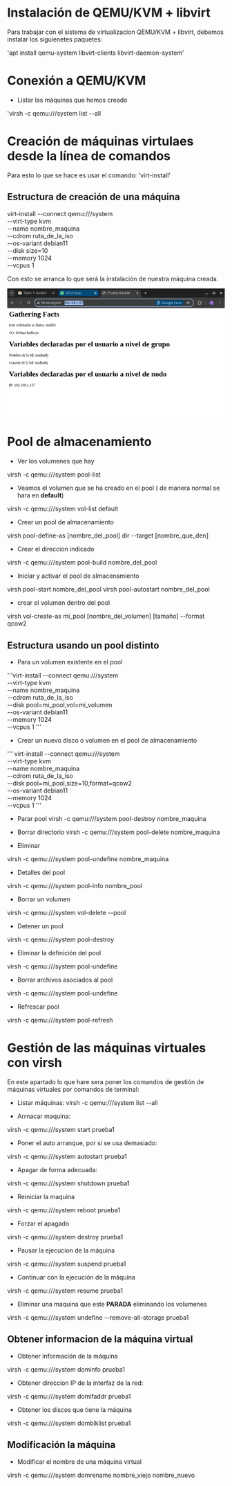 # Instalación de QEMU/KVM + libvirt 

Para trabajar con el sistema de virtualizacion QEMU/KVM + libvirt, debemos instalar los siguienetes paquetes:

'apt install qemu-system libvirt-clients libvirt-daemon-system'

# Conexión a QEMU/KVM

- Listar las máquinas que hemos creado

'virsh -c qemu:///system list --all

# Creación de máquinas virtulaes desde la línea de comandos

Para esto lo que se hace es usar el comando:
'virt-install'

## Estructura de creación de una máquina

virt-install --connect qemu:///system \
			 --virt-type kvm \
			 --name nombre_maquina \
			 --cdrom ruta_de_la_iso \
			 --os-variant debian11 \
			 --disk size=10 \
			 --memory 1024 \
			 --vcpus 1

Con esto se arranca lo que será la instalación de nuestra máquina creada.

![virt-install](img/image.png)

# Pool de almacenamiento

- Ver los volumenes que hay 

virsh -c qemu:///system pool-list

- Veamos el volumen que se ha creado en el pool ( de manera normal se hara en **default**)

virsh -c qemu:///system vol-list default

- Crear un pool de almacenamiento

virsh pool-define-as [nombre_del_pool] dir --target [nombre_que_den]

- Crear el direccion indicado

virsh -c qemu:///system pool-build nombre_del_pool

- Iniciar y activar el pool de almacenamiento

virsh pool-start nombre_del_pool
virsh pool-autostart nombre_del_pool

- crear el volumen dentro del pool 

virsh vol-create-as mi_pool [nombre_del_volumen] [tamaño] --format qcow2

## Estructura usando un pool distinto 
- Para un volumen existente en el pool

'''virt-install --connect qemu:///system \
			 --virt-type kvm \
			 --name nombre_maquina \
			 --cdrom ruta_de_la_iso \
             --disk pool=mi_pool,vol=mi_volumen \
			 --os-variant debian11 \
			  --memory 1024 \
			 --vcpus 1
'''

- Crear un nuevo disco o volumen en el pool de almacenamiento

''' virt-install --connect qemu:///system \
    --virt-type kvm \
    --name nombre_maquina \
    --cdrom ruta_de_la_iso \
    --disk pool=mi_pool,size=10,format=qcow2 \
    --os-variant debian11 \
    --memory 1024 \
    --vcpus 1
'''
- Parar pool 
virsh -c qemu:///system pool-destroy nombre_maquina

- Borrar directorio 
virsh -c qemu:///system pool-delete nombre_maquina

- Eliminar

virsh -c qemu:///system pool-undefine nombre_maquina 

- Detalles del pool 

virsh -c qemu:///system pool-info nombre_pool

- Borrar un volumen 

virsh -c qemu:///system vol-delete <nombre-del-volumen> --pool <nombre-del-pool>

- Detener un pool

virsh -c qemu:///system pool-destroy <nombre-del-pool>

- Eliminar la definición del pool 

virsh -c qemu:///system pool-undefine <nombre-del-pool>

- Borrar archivos asociados al pool

virsh -c qemu:///system pool-undefine <nombre-del-pool>

- Refrescar pool 

virsh -c qemu:///system pool-refresh <nombre-del-pool>


# Gestión de las máquinas virtuales con virsh

En este apartado lo que hare sera poner los comandos de gestión de máquinas virtuales por comandos de terminal:

- Listar máquinas:
    virsh -c qemu:///system list --all

- Arrnacar maquina:

virsh -c qemu:///system start prueba1

- Poner el auto arranque, por si se usa demasiado:

virsh -c qemu:///system autostart prueba1

- Apagar de forma adecuada:

virsh -c qemu:///system shutdown prueba1

- Reiniciar la maquina 

virsh -c qemu:///system reboot prueba1

- Forzar el apagado

virsh -c qemu:///system destroy prueba1

- Pausar la ejecucion de la máquina

virsh -c qemu:///system suspend prueba1

- Continuar con la ejecución de la máquina

virsh -c qemu:///system resume prueba1

- Eliminar una maquina que este **PARADA** eliminando los volumenes

virsh -c qemu:///system undefine --remove-all-storage prueba1

## Obtener informacion de la máquina virtual

- Obtener información de la máquina

virsh -c qemu:///system dominfo prueba1 

- Obtener direccion IP de la interfaz de la red:

virsh -c qemu:///system domifaddr prueba1

- Obtener los discos que tiene la máquina

virsh -c qemu:///system domblklist prueba1

## Modificación la máquina 

- Modificar el nombre de una máquina virtual

virsh -c qemu:///system domrename nombre_viejo nombre_nuevo

